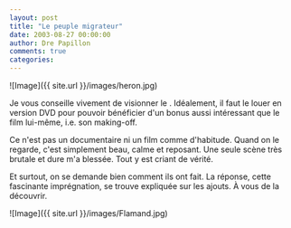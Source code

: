 ```yaml
---
layout: post
title: "Le peuple migrateur"
date: 2003-08-27 00:00:00
author: Dre Papillon
comments: true
categories: 
---
```



![Image]({{ site.url }}/images/heron.jpg)

Je vous conseille vivement de visionner le .  Idéalement, il faut le louer en version DVD pour pouvoir bénéficier d'un bonus aussi intéressant que le film lui-même, i.e. son making-off.

Ce n'est pas un documentaire ni un film comme d'habitude.  Quand on le regarde, c'est simplement beau, calme et reposant.  Une seule scène très brutale et dure m'a blessée.  Tout y est criant de vérité.

Et surtout, on se demande bien comment ils ont fait.  La réponse, cette fascinante imprégnation, se trouve expliquée sur les ajouts.  À vous de la découvrir.

![Image]({{ site.url }}/images/Flamand.jpg)
